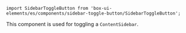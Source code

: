 `import SidebarToggleButton from 'box-ui-elements/es/components/sidebar-toggle-button/SidebarToggleButton';`

This component is used for toggling a `ContentSidebar`.
